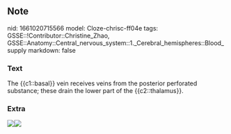 ## Note
nid: 1661020715566
model: Cloze-chrisc-ff04e
tags: GSSE::!Contributor::Christine_Zhao, GSSE::Anatomy::Central_nervous_system::1._Cerebral_hemispheres::Blood_supply
markdown: false

### Text
<div>
  <div>
    <div>
      <div>
        The {{c1::basal}} vein receives veins from the posterior
        perforated substance; these drain the lower part of the
        {{c2::thalamus}}.
      </div>
    </div>
  </div>
</div>

### Extra
<img src=
"paste-bb813b9b97367a35d9825f7d3d5d0b92afac6e1e.jpg"><img src= 
"paste-a5206096b39034682040b634a90a7b793fbbb97f.jpg">
